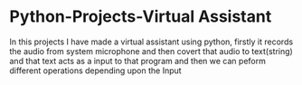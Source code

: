 # Python-Projects-Virtual Assistant
In this projects I have made a virtual assistant using python,
  firstly it records the audio from system microphone and then covert that audio to text(string) and that text acts as a input to that program and then we can peform different operations depending upon the Input
